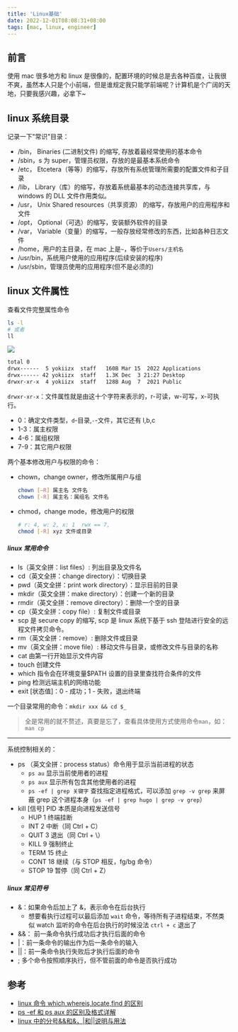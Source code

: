 ```yaml
---
title: 'Linux基础'
date: 2022-12-01T08:08:31+08:00
tags: [mac, linux, engineer]
---
```


## 前言

使用 mac 很多地方和 linux 是很像的，配置环境的时候总是去各种百度，让我很不爽，虽然本人只是个小前端，但是谁规定我只能学前端呢？计算机是个广阔的天地，只要我感兴趣，必拿下~

## linux 系统目录

记录一下"常识"目录：

- /bin， Binaries (二进制文件) 的缩写, 存放着最经常使用的基本命令
- /sbin，s 为 super，管理员权限，存放的是最基本系统命令
- /etc， Etcetera（等等）的缩写，存放所有系统管理所需要的配置文件和子目录
- /lib， Library（库）的缩写，存放着系统最基本的动态连接共享库，与 windows 的 DLL 文件作用类似。
- /usr， Unix Shared resources（共享资源） 的缩写，存放用户的应用程序和文件
- /opt， Optional（可选）的缩写，安装额外软件的目录
- /var， Variable（变量）的缩写，一般存放经常修改的东西，比如各种日志文件
- /home，用户的主目录，在 mac 上是`~`，等价于`Users/主机名`
- /usr/bin，系统用户使用的应用程序(后续安装的程序)
- /usr/sbin，管理员使用的应用程序(但不是必须的)

## linux 文件属性

查看文件完整属性命令

```sh
ls -l
# 或者
ll
```

![](https://cdn.staticaly.com/gh/yokiizx/picgo@master/img/202212032127217.jpeg)

```sh
total 0
drwx------  5 yokiizx  staff   160B Mar 15  2022 Applications
drwx------ 42 yokiizx  staff   1.3K Dec  3 21:27 Desktop
drwxr-xr-x  4 yokiizx  staff   128B Aug  7  2021 Public
```

`drwxr-xr-x`：文件属性就是由这十个字符来表示的，r-可读，w-可写，x-可执行。

- 0：确定文件类型，`d`-目录,`-`-文件，其它还有 l,b,c
- 1-3：属主权限
- 4-6：属组权限
- 7-9：其它用户权限

两个基本修改用户与权限的命令：

- chown，change owner，修改所属用户与组
  ```sh
  chown [–R] 属主名 文件名
  chown [-R] 属主名：属组名 文件名
  ```
- chmod，change mode，修改用户的权限
  ```sh
  # r: 4, w: 2, x: 1  rwx == 7,
  chmod [-R] xyz 文件或目录
  ```

##### linux 常用命令

- ls（英文全拼：list files）: 列出目录及文件名
- cd（英文全拼：change directory）：切换目录
- pwd（英文全拼：print work directory）：显示目前的目录
- mkdir（英文全拼：make directory）：创建一个新的目录
- rmdir（英文全拼：remove directory）：删除一个空的目录
- cp（英文全拼：copy file）: 复制文件或目录
- scp 是 secure copy 的缩写, scp 是 linux 系统下基于 ssh 登陆进行安全的远程文件拷贝命令。
- rm（英文全拼：remove）: 删除文件或目录
- mv（英文全拼：move file）: 移动文件与目录，或修改文件与目录的名称
- cat 由第一行开始显示文件内容
- touch 创建文件
- which 指令会在环境变量$PATH 设置的目录里查找符合条件的文件
- ping 检测远端主机的网络功能
- exit [状态值]：0 - 成功；1 - 失败，退出终端

一个目录常用的命令：`mkdir xxx && cd $_`

> 全是常用的就不赘述，真要是忘了，查看具体使用方式使用命令`man`，如： `man cp`

---

系统控制相关的：

- ps （英文全拼：process status）命令用于显示当前进程的状态
  - `ps au` 显示当前使用者的进程
  - `ps aux` 显示所有包含其他使用者的进程
  - `ps -ef | grep 关键字` 查找指定进程格式，可以添加 `grep -v grep` 来屏蔽 grep 这个进程本身（`ps -ef | grep hugo | grep -v grep`）
- kill [信号] PID 本质是向进程发送信号
  - HUP 1 终端挂断
  - INT 2 中断（同 Ctrl + C）
  - QUIT 3 退出（同 Ctrl + \）
  - KILL 9 强制终止
  - TERM 15 终止
  - CONT 18 继续（与 STOP 相反，fg/bg 命令）
  - STOP 19 暂停（同 Ctrl + Z）

##### linux 常见符号

- &：如果命令后加上了 &，表示命令在后台执行
  - 想要看执行过程可以最后添加 `wait` 命令，等待所有子进程结束，不然类似 watch 监听的命令在后台执行的时候没法 `ctrl + c` 退出了
- &&： 前一条命令执行成功后才执行后面的命令
- |：前一条命令的输出作为后一条命令的输入
- ||：前一条命令执行失败后才执行后面的命令
- ; 多个命令按照顺序执行，但不管前面的命令是否执行成功

## 参考

- [linux 命令 which,whereis,locate,find 的区别](https://zhuanlan.zhihu.com/p/35727707)
- [ps -ef 和 ps aux 的区别及格式详解](https://www.cnblogs.com/5201351/p/4206461.html)
- [linux 中的分号&&和&，|和||说明与用法](https://cloud.tencent.com/developer/article/1722164)
